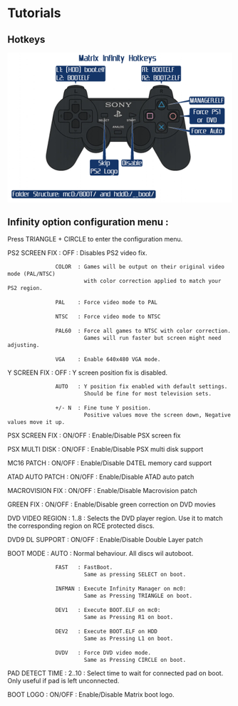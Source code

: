 # Tutorials

## Hotkeys

![MI_Hotkeys](assets/MI_Hotkeys.png)

## Infinity option configuration menu :

Press TRIANGLE + CIRCLE to enter the configuration menu.


PS2 SCREEN FIX   : OFF    : Disables PS2 video fix.

                   COLOR  : Games will be output on their original video mode (PAL/NTSC)
                            with color correction applied to match your PS2 region.

                   PAL    : Force video mode to PAL

                   NTSC   : Force video mode to NTSC

                   PAL60  : Force all games to NTSC with color correction.
                            Games will run faster but screen might need adjusting.

                   VGA    : Enable 640x480 VGA mode.

Y SCREEN FIX     : OFF    : Y screen position fix is disabled.

                   AUTO   : Y position fix enabled with default settings.
                            Should be fine for most television sets. 

                   +/- N  : Fine tune Y position.
                            Positive values move the screen down, Negative values move it up.

PSX SCREEN FIX   : ON/OFF : Enable/Disable PSX screen fix

PSX MULTI DISK   : ON/OFF : Enable/Disable PSX multi disk support

MC16 PATCH       : ON/OFF : Enable/Disable D4TEL memory card support

ATAD AUTO PATCH  : ON/OFF : Enable/Disable ATAD auto patch

MACROVISION FIX  : ON/OFF : Enable/Disable Macrovision patch

GREEN FIX        : ON/OFF : Enable/Disable green correction on DVD movies

DVD VIDEO REGION : 1..8   : Selects the DVD player region.
                            Use it to match the corresponding region on RCE protected discs.

DVD9 DL SUPPORT  : ON/OFF : Enable/Disable Double Layer patch

BOOT MODE        : AUTO   : Normal behaviour. All discs wil autoboot.

                   FAST   : FastBoot.
                            Same as pressing SELECT on boot.

                   INFMAN : Execute Infinity Manager on mc0:
                            Same as Pressing TRIANGLE on boot.

                   DEV1   : Execute BOOT.ELF on mc0:
                            Same as Pressing R1 on boot.
 
                   DEV2   : Execute BOOT.ELF on HDD
                            Same as Pressing L1 on boot.
 
                   DVDV   : Force DVD video mode.
                            Same as Pressing CIRCLE on boot.

PAD DETECT TIME  : 2..10  : Select time to wait for connected pad on boot.
                            Only useful if pad is left unconnected.

BOOT LOGO        : ON/OFF : Enable/Disable Matrix boot logo.
